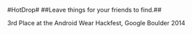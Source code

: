 #HotDrop#
##Leave things for your friends to find.##

3rd Place at the Android Wear Hackfest, Google Boulder 2014

